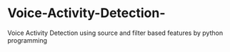 # Voice-Activity-Detection-
Voice Activity Detection using source and filter based features by python programming
